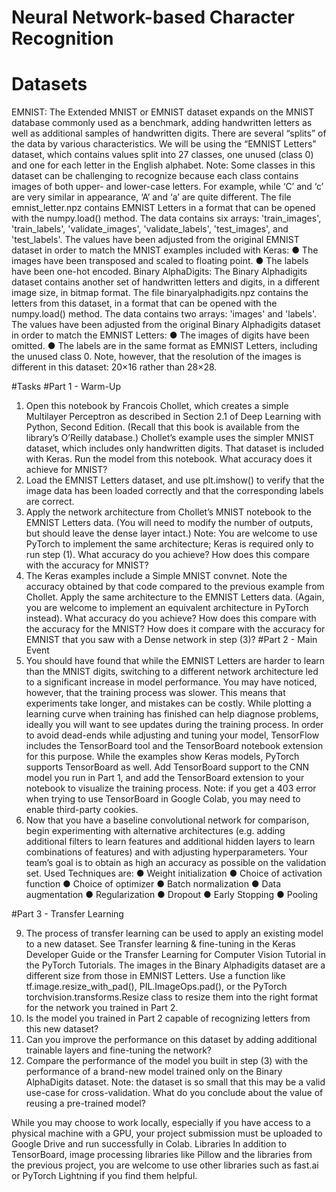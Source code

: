 # Neural Network-based Character Recognition

# Datasets <br>
EMNIST:
The Extended MNIST or EMNIST dataset expands on the MNIST database commonly used as a benchmark, adding handwritten letters as well as additional samples of handwritten digits.
There are several “splits” of the data by various characteristics. We will be using the “EMNIST Letters” dataset, which contains values split into 27 classes, one unused (class 0) and one for each letter in the English alphabet.
Note: Some classes in this dataset can be challenging to recognize because each class contains images of both upper- and lower-case letters. For example, while ‘C’ and ‘c’ are very similar in appearance, ‘A’ and ‘a’ are quite different.
The file emnist_letter.npz contains EMNIST Letters in a format that can be opened with the numpy.load() method. The data contains six arrays: 'train_images', 'train_labels', 'validate_images', 'validate_labels', 'test_images', and 'test_labels'. The values have been adjusted from the original EMNIST dataset in order to match the MNIST examples included with Keras:
●	The images have been transposed and scaled to floating point.
●	The labels have been one-hot encoded.
Binary AlphaDigits:
The Binary Alphadigits dataset contains another set of handwritten letters and digits, in a different image size, in bitmap format.
The file binaryalphadigits.npz contains the letters from this dataset, in a format that can be opened with the numpy.load() method. The data contains two arrays: 'images' and 'labels'. The values have been adjusted from the original Binary Alphadigits dataset in order to match the EMNIST Letters:
●	The images of digits have been omitted.
●	The labels are in the same format as EMNIST Letters, including the unused class 0.
Note, however, that the resolution of the images is different in this dataset: 20×16 rather than 28×28.

#Tasks
#Part 1 - Warm-Up
1.	Open this notebook by Francois Chollet, which creates a simple Multilayer Perceptron as described in Section 2.1 of Deep Learning with Python, Second Edition. (Recall that this book is available from the library’s O’Reilly database.)
Chollet’s example uses the simpler MNIST dataset, which includes only handwritten digits. That dataset is included with Keras.
Run the model from this notebook. What accuracy does it achieve for MNIST?
2.	Load the EMNIST Letters dataset, and use plt.imshow() to verify that the image data has been loaded correctly and that the corresponding labels are correct.
3.	Apply the network architecture from Chollet’s MNIST notebook to the EMNIST Letters data. (You will need to modify the number of outputs, but should leave the dense layer intact.)
Note: You are welcome to use PyTorch to implement the same architecture; Keras is required only to run step (1).
What accuracy do you achieve? How does this compare with the accuracy for MNIST?
4.	The Keras examples include a Simple MNIST convnet. Note the accuracy obtained by that code compared to the previous example from Chollet.
Apply the same architecture to the EMNIST Letters data. (Again, you are welcome to implement an equivalent architecture in PyTorch instead). What accuracy do you achieve? How does this compare with the accuracy for the MNIST? How does it compare with the accuracy for EMNIST that you saw with a Dense network in step (3)?
#Part 2 - Main Event
5.	You should have found that while the EMNIST Letters are harder to learn than the MNIST digits, switching to a different network architecture led to a significant increase in model performance.
You may have noticed, however, that the training process was slower. This means that experiments take longer, and mistakes can be costly. While plotting a learning curve when training has finished can help diagnose problems, ideally you will want to see updates during the training process.
In order to avoid dead-ends while adjusting and tuning your model, TensorFlow includes the TensorBoard tool and the TensorBoard notebook extension for this purpose. While the examples show Keras models, PyTorch supports TensorBoard as well.
Add TensorBoard support to the CNN model you run in Part 1, and add the TensorBoard extension to your notebook to visualize the training process.
Note: if you get a 403 error when trying to use TensorBoard in Google Colab, you may need to enable third-party cookies.
6.	Now that you have a baseline convolutional network for comparison, begin experimenting with alternative architectures (e.g. adding additional filters to learn features and additional hidden layers to learn combinations of features) and with adjusting hyperparameters.
Your team’s goal is to obtain as high an accuracy as possible on the validation set.
Used Techniques are: 
●	Weight initialization
●	Choice of activation function
●	Choice of optimizer
●	Batch normalization
●	Data augmentation
●	Regularization
●	Dropout
●	Early Stopping
●	Pooling 

   
#Part 3 - Transfer Learning

9.	The process of transfer learning can be used to apply an existing model to a new dataset. See Transfer learning & fine-tuning in the Keras Developer Guide or the Transfer Learning for Computer Vision Tutorial in the PyTorch Tutorials.
The images in the Binary Alphadigits dataset are a different size from those in EMNIST Letters. Use a function like tf.image.resize_with_pad(), PIL.ImageOps.pad(), or the PyTorch torchvision.transforms.Resize class to resize them into the right format for the network you trained in Part 2.
10.	Is the model you trained in Part 2 capable of recognizing letters from this new dataset?
11.	Can you improve the performance on this dataset by adding additional trainable layers and fine-tuning the network?
12.	Compare the performance of the model you built in step (3) with the performance of a brand-new model trained only on the Binary AlphaDigits dataset.
Note: the dataset is so small that this may be a valid use-case for cross-validation.
What do you conclude about the value of reusing a pre-trained model?

While you may choose to work locally, especially if you have access to a physical machine with a GPU, your project submission must be uploaded to Google Drive and run successfully in Colab.
Libraries
In addition to TensorBoard, image processing libraries like Pillow and the libraries from the previous project, you are welcome to use other libraries such as fast.ai or PyTorch Lightning if you find them helpful.
